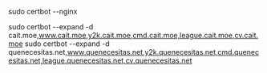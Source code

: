 sudo certbot --nginx

sudo certbot --expand -d cait.moe,www.cait.moe,y2k.cait.moe,cmd.cait.moe,league.cait.moe,cv.cait.moe
sudo certbot --expand -d quenecesitas.net,www.quenecesitas.net,y2k.quenecesitas.net,cmd.quenecesitas.net,league.quenecesitas.net,cv.quenecesitas.net